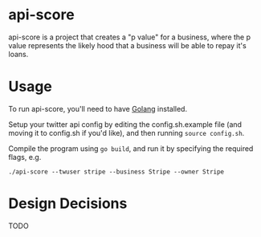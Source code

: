 api-score
=========

api-score is a project that creates a "p value" for a business, where the p
value represents the likely hood that a business will be able to repay it's
loans.

# Usage

To run api-score, you'll need to have [Golang](https://golang.org/dl/)
installed.

Setup your twitter api config by editing the config.sh.example file (and moving
it to config.sh if you'd like), and then running `source config.sh`.

Compile the program using `go build`, and run it by specifying the required
flags, e.g.

```
./api-score --twuser stripe --business Stripe --owner Stripe
```

# Design Decisions

TODO
